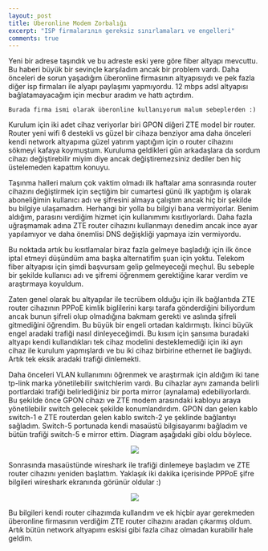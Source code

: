 ```yaml
---
layout: post
title: Überonline Modem Zorbalığı
excerpt: "ISP firmalarının gereksiz sınırlamaları ve engelleri"
comments: true
---
```

Yeni bir adrese taşındık ve bu adreste eski yere göre fiber altyapı mevcuttu. Bu haberi büyük bir sevinçle karşıladım ancak bir problem vardı. Daha önceleri de sorun yaşadığım überonline firmasının altyapısıydı ve pek fazla diğer isp firmaları ile alyapı paylaşımı yapmıyordu. 12 mbps adsl altyapısı bağlatamayacağım için mecbur aradım ve hattı açtırdım.  

```base
Burada firma ismi olarak überonline kullanıyorum malum sebeplerden :)
```

Kurulum için iki adet cihaz veriyorlar biri GPON diğeri ZTE model bir router. Router yeni wifi 6 destekli vs güzel bir cihaza benziyor ama daha önceleri kendi network altyapıma güzel yatırım yaptığım için o router cihazını sökmeyi kafaya koymuştum. Kuruluma geldikleri gün arkadaşlara da sordum cihazı değiştirebilir miyim diye ancak değiştiremezsiniz dediler ben hiç üstelemeden kapattım konuyu.  

Taşınma halleri malum çok vaktim olmadı ilk haftalar ama sonrasında router cihazını değiştirmek için seçtiğim bir cumartesi günü ilk yaptığım iş olarak aboneliğimin kullanıcı adı ve şifresini almaya çalıştım ancak hiç bir şekilde bu bilgiye ulaşamadım. Herhangi bir yolla bu bilgiyi bana vermiyorlar. Benim aldığım, parasını verdiğim hizmet için kullanımımı kısıtlıyorlardı. Daha fazla uğraşmamak adına ZTE router cihazını kullanmayı denedim ancak ince ayar yapılamıyor ve daha önemlisi DNS değişkliği yapmaya izin vermiyordu.  

Bu noktada artık bu kısıtlamalar biraz fazla gelmeye başladığı için ilk önce iptal etmeyi düşündüm ama başka alternatifim şuan için yoktu. Telekom fiber altyapısı için şimdi başvursam gelip gelmeyeceği meçhul. Bu sebeple bir şekilde kullanıcı adı ve şifremi öğrenmem gerektiğine karar verdim ve araştırmaya koyuldum.  

Zaten genel olarak bu altyapılar ile tecrübem olduğu için ilk bağlantıda ZTE router cihazının PPPoE kimlik biglilerini karşı tarafa gönderdiğini biliyordum ancak bunun şifreli olup olmadığına bakmam gerekti ve aslında şifreli gitmediğini öğrendim. Bu büyük bir engeli ortadan kaldırmıştı. İkinci büyük engel aradaki trafiği nasıl dinleyeceğimdi. Bu kısım için şansıma buradaki altyapı kendi kullandıkları tek cihaz modelini desteklemediği için iki ayrı cihaz ile kurulum yapmışlardı ve bu iki cihaz birbirine ethernet ile bağlıydı. Artık tek eksik aradaki trafiği dinlemekti.  

Daha önceleri VLAN kullanımını öğrenmek ve araştırmak için aldığım iki tane tp-link marka yönetilebilir switchlerim vardı. Bu cihazlar aynı zamanda belirli portlardaki trafiği belirlediğiniz bir porta mirror (aynalama) edebiliyorlardı. Bu şekilde önce GPON cihazı ve ZTE modem arasındaki kabloyu araya yönetilebilir switch gelecek şekilde konumlandırdım. GPON dan gelen kablo switch-1 e ZTE routerdan gelen kablo switch-2 ye şeklinde bağlantıyı sağladım. Switch-5 portunada kendi masaüstü bilgisayarımı bağladım ve bütün trafiği switch-5 e mirror ettim. Diagram aşağıdaki gibi oldu böylece.  

<div class="mb mt images-sizing" style="text-align:center"><img src="/img/uberonline_router/ethernet-diagram.png" /></div>  

Sonrasında masaüstünde wireshark ile trafiği dinlemeye başladım ve ZTE router cihazını yeniden başlattım. Yaklaşık iki dakika içerisinde PPPoE şifre bilgileri wireshark ekranında görünür oldular :)  

<div class="mb mt images-sizing" style="text-align:center"><img src="/img/uberonline_router/uberonline-pppoe.png" /></div>  

Bu bilgileri kendi router cihazımda kullandım ve ek hiçbir ayar gerekmeden überonline firmasının verdiğim ZTE router cihazını aradan çıkarmış oldum. Artık bütün network altyapımı eskisi gibi fazla cihaz olmadan kurabilir hale geldim.  